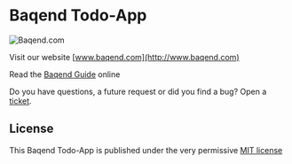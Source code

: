 Baqend Todo-App
============

![Baqend.com](http://www.baqend.com/guide/img/baqend_logo.svg)

Visit our website [www.baqend.com](http://www.baqend.com)

Read the [Baqend Guide](http://www.baqend.com/guide/) online

Do you have questions, a future request or did you find a bug? Open a [ticket](https://github.com/Baqend/todo/issues). 


License
-------

This Baqend Todo-App is published under the very permissive [MIT license](LICENSE.md)
